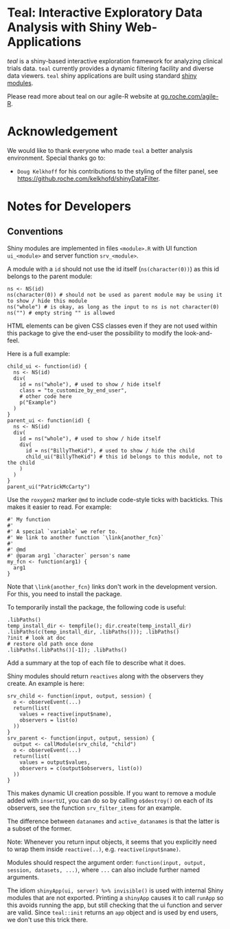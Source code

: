 # Teal: Interactive Exploratory Data Analysis with Shiny Web-Applications


*teal* is a shiny-based interactive exploration framework for analyzing clinical
trials data. `teal` currently provides a dynamic filtering facility and diverse
data viewers. `teal` shiny applications are built using standard [shiny
modules](https://shiny.rstudio.com/articles/modules.html).

Please read more about teal on our agile-R website at [go.roche.com/agile-R](http://go.roche.com/agile-R).
 

# Acknowledgement

We would like to thank everyone who made `teal` a better analysis environment. Special thanks go to:

 * `Doug Kelkhoff` for his contributions to the styling of the filter panel, see https://github.roche.com/kelkhofd/shinyDataFilter.
 

# Notes for Developers
## Conventions
Shiny modules are implemented in files `<module>.R` with UI function `ui_<module>` and server function `srv_<module>`.

A module with a `id` should not use the id itself (`ns(character(0))`) as this id belongs to the parent module:
```
ns <- NS(id)
ns(character(0)) # should not be used as parent module may be using it to show / hide this module
ns("whole") # is okay, as long as the input to ns is not character(0)
ns("") # empty string "" is allowed
```
HTML elements can be given CSS classes even if they are not used within this package to give the end-user the possibility to modify the look-and-feel.

Here is a full example:
```
child_ui <- function(id) {
  ns <- NS(id)
  div(
    id = ns("whole"), # used to show / hide itself
    class = "to_customize_by_end_user",
    # other code here
    p("Example")
  )
}
parent_ui <- function(id) {
  ns <- NS(id)
  div(
    id = ns("whole"), # used to show / hide itself
    div(
      id = ns("BillyTheKid"), # used to show / hide the child
      child_ui("BillyTheKid") # this id belongs to this module, not to the child
    )
  )
}
parent_ui("PatrickMcCarty")
```

Use the `roxygen2` marker `@md` to include code-style ticks with backticks. This makes it easier to read. For example:
```
#' My function
#' 
#' A special `variable` we refer to.
#' We link to another function `\link{another_fcn}`
#' 
#' @md
#' @param arg1 `character` person's name
my_fcn <- function(arg1) {
  arg1
}
```
Note that `\link{another_fcn}` links don't work in the development version. For this, you need to install the package.

To temporarily install the package, the following code is useful:
```
.libPaths()
temp_install_dir <- tempfile(); dir.create(temp_install_dir)
.libPaths(c(temp_install_dir, .libPaths())); .libPaths()
?init # look at doc
# restore old path once done
.libPaths(.libPaths()[-1]); .libPaths()
```

Add a summary at the top of each file to describe what it does.

Shiny modules should return `reactives` along with the observers they create. An example is here:
```
srv_child <- function(input, output, session) {
  o <- observeEvent(...)
  return(list(
    values = reactive(input$name),
    observers = list(o)
  ))
}
srv_parent <- function(input, output, session) {
  output <- callModule(srv_child, "child")
  o <- observeEvent(...)
  return(list(
    values = output$values,
    observers = c(output$observers, list(o))
  ))
}
```
This makes dynamic UI creation possible. If you want to remove a module added with `insertUI`,  you can do so by calling `o$destroy()` on each of its observers, see the function `srv_filter_items` for an example.

The difference between `datanames` and `active_datanames` is that the latter is a subset of the former.

Note: Whenever you return input objects, it seems that you explicitly need to wrap them inside `reactive(..)`, e.g. `reactive(input$name)`.

Modules should respect the argument order: `function(input, output, session, datasets, ...)`, where `...` can also include further named arguments.

The idiom `shinyApp(ui, server) %>% invisible()` is used with internal Shiny modules that are not exported. Printing a `shinyApp` causes it to call `runApp` so this avoids running the app, but still checking that the ui function and server are valid. Since `teal::init` returns an `app` object and is used by end users, we don't use this trick there.
